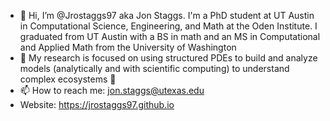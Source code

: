 - 👋 Hi, I’m @Jrostaggs97 aka Jon Staggs. I'm a PhD student at UT Austin in Computational Science, Engineering, and Math at the Oden Institute. I graduated from UT Austin with a BS in math and an MS in Computational and Applied Math from the University of Washington
- 👀 My research is focused on using structured PDEs to build and analyze models (analytically and with scientific computing) to understand complex ecosystems 🌱 
- 📫 How to reach me: jon.staggs@utexas.edu
- Website: https://jrostaggs97.github.io

<!---
Jrostaggs97/Jrostaggs97 is a ✨ special ✨ repository because its `README.md` (this file) appears on your GitHub profile.
You can click the Preview link to take a look at your changes.
--->
